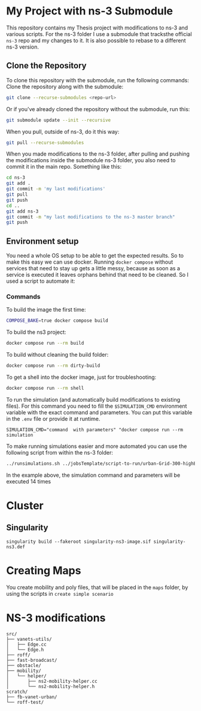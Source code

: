 # My Project with ns-3 Submodule

This repository contains my Thesis project with modifications to ns-3 and various scripts. For the ns-3 folder I use a submodule that tracksthe official `ns-3` repo and my changes to it. It is also possible to rebase to a different ns-3 version.

## Clone the Repository

To clone this repository with the submodule, run the following commands:
Clone the repository along with the submodule:
```sh
git clone --recurse-submodules <repo-url>
```

Or if you've already cloned the repository without the submodule, run this:
```sh
git submodule update --init --recursive
```

When you pull, outside of ns-3, do it this way:
```sh
git pull --recurse-submodules
```

When you made modifications to the ns-3 folder, after pulling and pushing the modifications inside the submodule ns-3 folder, you also need to commit it in the main repo.
Something like this:
```sh
cd ns-3
git add .
git commit -m 'my last modifications'
git pull
git push
cd ..
git add ns-3
git commit -m "my last modifications to the ns-3 master branch"
git push
```


## Environment setup

You need a whole OS setup to be able to get the expected results. So to make this easy we can use docker. Running `docker compose` without services that need to stay up gets a little messy, because as soon as a service is executed it leaves orphans behind that need to be cleaned. So I used a script to automate it:

### Commands

To build the image the first time:
```sh
COMPOSE_BAKE=true docker compose build
```

To build the ns3 project:
```sh
docker compose run --rm build
```

To build without cleaning the build folder:
```sh
docker compose run --rm dirty-build
```

To get a shell into the docker image, just for troubleshooting:
```sh
docker compose run --rm shell
```

To run the simulation (and automatically build modifications to existing files). For this command you need to fill the `$SIMULATION_CMD` environment variable with the exact command and parameters. You can put this variable in the `.env` file or provide it at runtime.
```
SIMULATION_CMD="command  with parameters" "docker compose run --rm simulation
```

To make running simulations easier and more automated you can use the following script from within the ns-3 folder:
```sh
../runsimulations.sh ../jobsTemplate/script-to-run/urban-Grid-300-highBuildings0-drones0-d25-cw-32-1024-b0-e0-j0-Fast-Broadcast-500-.job 14
```
In the example above, the simulation command and parameters will be executed 14 times

# Cluster

## Singularity
```
singularity build --fakeroot singularity-ns3-image.sif singularity-ns3.def
```


# Creating Maps

You create mobility and poly files, that will be placed in the `maps` folder, by using the scripts in `create simple scenario`

# NS-3 modifications

```plaintext
src/
├── vanets-utils/
│   ├── Edge.cc
│   └── Edge.h
├── roff/
├── fast-broadcast/
├── obstacle/
├── mobility/
│   └── helper/
│       ├── ns2-mobility-helper.cc
│       └── ns2-mobility-helper.h
scratch/
├── fb-vanet-urban/
└── roff-test/
```
